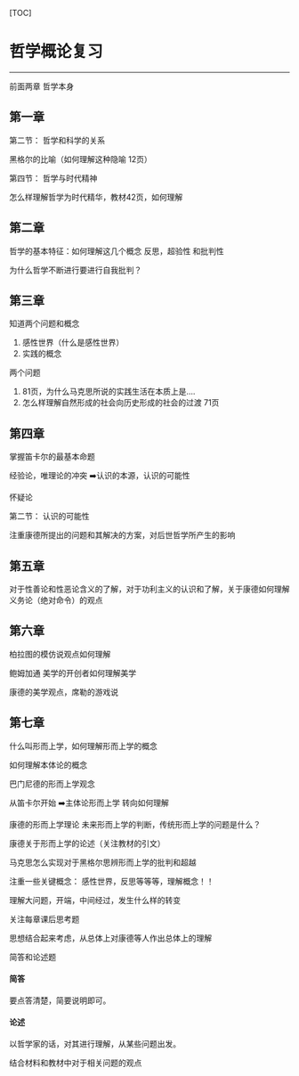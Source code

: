 [TOC]

# 哲学概论复习

---

前面两章 哲学本身

## 第一章

第二节： 哲学和科学的关系

黑格尔的比喻（如何理解这种隐喻 12页）

第四节： 哲学与时代精神

怎么样理解哲学为时代精华，教材42页，如何理解

## 第二章

哲学的基本特征：如何理解这几个概念 反思，超验性 和批判性  

为什么哲学不断进行要进行自我批判？

## 第三章

知道两个问题和概念

1. 感性世界（什么是感性世界）
2. 实践的概念

两个问题

1. 81页，为什么马克思所说的实践生活在本质上是....
2. 怎么样理解自然形成的社会向历史形成的社会的过渡 71页

## 第四章

掌握笛卡尔的最基本命题

经验论，唯理论的冲突 :arrow_right:认识的本源，认识的可能性

怀疑论

第二节： 认识的可能性

注重康德所提出的问题和其解决的方案，对后世哲学所产生的影响

## 第五章

对于性善论和性恶论含义的了解，对于功利主义的认识和了解，关于康德如何理解义务论（绝对命令）的观点

## 第六章

柏拉图的模仿说观点如何理解

鲍姆加通 美学的开创者如何理解美学

康德的美学观点，席勒的游戏说

## 第七章

什么叫形而上学，如何理解形而上学的概念

如何理解本体论的概念

巴门尼德的形而上学观念

从笛卡尔开始 :arrow_right:主体论形而上学  转向如何理解

康德的形而上学理论  未来形而上学的判断，传统形而上学的问题是什么？

康德关于形而上学的论述（关注教材的引文）

马克思怎么实现对于黑格尔思辨形而上学的批判和超越



注重一些关键概念： 感性世界，反思等等等，理解概念！！

理解大问题，开端，中间经过，发生什么样的转变

关注每章课后思考题



思想结合起来考虑，从总体上对康德等人作出总体上的理解



简答和论述题

#### 简答

要点答清楚，简要说明即可。

#### 论述

以哲学家的话，对其进行理解，从某些问题出发。

结合材料和教材中对于相关问题的观点


